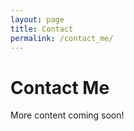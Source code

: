 ```yaml
---
layout: page
title: Contact
permalink: /contact_me/
---
```


# Contact Me
More content coming soon!
